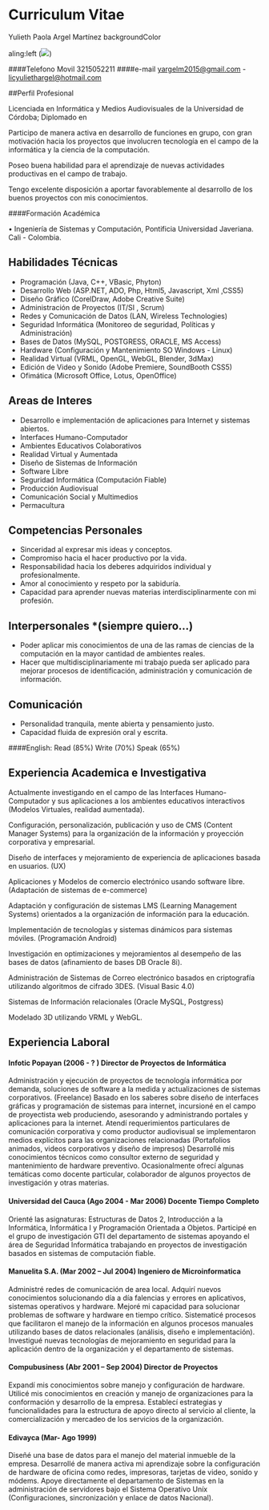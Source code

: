 # Curriculum Vitae
Yulieth Paola Argel Martínez
backgroundColor 

aling:left (![](https://github.com/yuliethargel/TENDENCIAS_DISRUPTIVAS/blob/master/disruptivas-master/1.jpg))

####Telefono Movil				3215052211
####e-mail				yargelm2015@gmail.com  - licyuliethargel@hotmail.com

##Perfil Profesional

Licenciada en Informática y Medios Audiovisuales de la Universidad de Córdoba; Diplomado en 

Participo de manera activa en desarrollo de funciones en grupo, con gran motivación hacia los proyectos que involucren tecnología en el campo de la informática y la ciencia de la computación. 

Poseo buena habilidad para el aprendizaje de nuevas actividades productivas en el campo de trabajo.

Tengo excelente disposición a aportar favorablemente al desarrollo de los buenos proyectos con mis conocimientos.


####Formación Académica	

•	Ingeniería de Sistemas y Computación, Pontificia Universidad Javeriana. Cali - Colombia.

## Habilidades Técnicas

- Programación (Java, C++, VBasic, Phyton)
- Desarrollo Web (ASP.NET, ADO, Php, Html5, Javascript, Xml ,CSS5)
- Diseño Gráfico (CorelDraw, Adobe Creative Suite)
- Administración de Proyectos (IT/SI , Scrum)
- Redes y Comunicación de Datos (LAN, Wireless Technologies)
- Seguridad Informática (Monitoreo de seguridad, Políticas y Administración)
- Bases de Datos (MySQL, POSTGRESS, ORACLE, MS Access)
- Hardware (Configuración y Mantenimiento SO Windows - Linux)
- Realidad Virtual (VRML, OpenGL, WebGL, Blender, 3dMax)
- Edición de Video y Sonido (Adobe Premiere, SoundBooth CSS5)
- Ofimática (Microsoft Office, Lotus, OpenOffice)

## Areas de Interes

- Desarrollo e implementación de aplicaciones para Internet y sistemas abiertos.
- Interfaces Humano-Computador
- Ambientes Educativos Colaborativos
- Realidad Virtual y Aumentada
- Diseño de Sistemas de Información
- Software Libre
- Seguridad Informática (Computación Fiable)
- Producción Audiovisual
- Comunicación Social y Multimedios
- Permacultura

## Competencias Personales

-	Sinceridad al expresar mis ideas y conceptos.
-	Compromiso hacia el hacer productivo por la vida.
-	Responsabilidad hacia los deberes adquiridos individual y profesionalmente.
-	Amor al conocimiento y respeto por la sabiduría.
-	Capacidad para aprender nuevas materias interdisciplinarmente con mi profesión.

## Interpersonales *(siempre quiero…)

-	Poder aplicar mis conocimientos de una de las ramas de ciencias de la computación en la mayor cantidad de ambientes reales.
-	Hacer que multidisciplinariamente mi trabajo pueda ser aplicado para mejorar procesos de identificación, administración y comunicación de información.


## Comunicación

-	Personalidad tranquila, mente abierta y pensamiento justo.
-	Capacidad fluida de expresión oral y escrita.

####English:  Read (85%)  Write (70%) Speak (65%)

## Experiencia Academica e Investigativa

Actualmente investigando en el campo de las Interfaces Humano-Computador y sus aplicaciones a los ambientes educativos interactivos (Modelos Virtuales, realidad aumentada).

Configuración, personalización, publicación y uso de CMS (Content Manager Systems) para la organización de la información y proyección corporativa y empresarial.

Diseño de interfaces y mejoramiento de experiencia de aplicaciones basada en usuarios. (UX)

Aplicaciones y Modelos de comercio electrónico usando software libre. (Adaptación de sistemas de e-commerce)

Adaptación y configuración de sistemas LMS (Learning Management Systems) orientados a la organización de información para la educación.

Implementación de tecnologías y sistemas dinámicos para sistemas móviles. (Programación Android)

Investigación en optimizaciones y mejoramientos al desempeño de las bases de datos (afinamiento de bases DB Oracle 8i).

Administración de Sistemas de Correo electrónico basados en criptografía utilizando algoritmos de cifrado 3DES. (Visual Basic 4.0)

Sistemas de Información relacionales (Oracle  MySQL, Postgress)

Modelado 3D utilizando VRML y WebGL.



## Experiencia Laboral

#### Infotic Popayan (2006 - ? ) Director de Proyectos de Informática
Administración y ejecución de proyectos de tecnología informática por demanda, soluciones de software a la medida y actualizaciones de sistemas corporativos. (Freelance)
Basado en los saberes sobre diseño de interfaces gráficas y programación de sistemas para internet, incursioné en el campo de proyectista web produciendo, asesorando y administrando portales y aplicaciones para la internet. 
Atendí requerimientos particulares de comunicación corporativa y como productor audiovisual se implementaron medios explícitos para las organizaciones relacionadas (Portafolios animados, videos corporativos y diseño de impresos)
Desarrollé mis conocimientos técnicos como consultor externo de seguridad y mantenimiento de hardware preventivo.
Ocasionalmente ofrecí algunas temáticas como docente particular, colaborador de algunos proyectos de investigación y otras materias.

#### Universidad del Cauca (Ago 2004 - Mar 2006) Docente Tiempo Completo
Orienté las asignaturas: Estructuras de Datos 2, Introducción a la Informática, Informática I y Programación Orientada a Objetos.
Participé en el grupo de investigación GTI del departamento de sistemas apoyando el área de Seguridad Informática trabajando en proyectos de investigación basados en sistemas de computación fiable.

#### Manuelita S.A. (Mar 2002 – Jul 2004) Ingeniero de Microinformatica
Administré redes de comunicación de area local.
Adquirí nuevos conocimientos solucionando día a día falencias  y errores en aplicativos, sistemas operativos y hardware.
Mejoré mi capacidad para solucionar problemas de software y hardware en tiempo crítico.
Sistematicé procesos que facilitaron el manejo de la información en algunos procesos manuales utilizando bases de datos relacionales (análisis, diseño e implementación).
Investigué nuevas tecnologías de mejoramiento en seguridad para la aplicación dentro de la organización y el departamento de sistemas.

#### Compubusiness (Abr 2001 – Sep 2004) Director de Proyectos
Expandí mis conocimientos sobre manejo y configuración de hardware.
Utilicé mis conocimientos en creación y manejo de organizaciones para la conformación y desarrollo de la empresa. 
Establecí estrategias y funcionalidades para la estructura de apoyo directo al servicio al cliente, la comercialización y mercadeo de los servicios de la organización.

#### Edivayca  (Mar- Ago 1999)
Diseñé una base de datos para el manejo del material inmueble de la empresa.
Desarrollé de manera activa mi aprendizaje sobre la configuración de hardware de oficina como redes, impresoras, tarjetas de video, sonido y módems.
Apoye directamente el departamento de Sistemas en la administración de servidores bajo el Sistema Operativo Uníx (Configuraciones, sincronización y enlace de datos Nacional).




